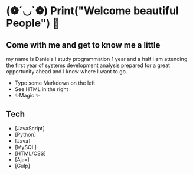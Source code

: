 #  (❁´◡`❁) Print("Welcome beautiful People") 🦁
## Come with me and get to know me a little

my name is Daniela I study programmation 1 year and a half I am attending the first year of systems development analysis prepared for a great opportunity ahead and I know where I want to go. 

- Type some Markdown on the left
- See HTML in the right
- ✨Magic ✨


## Tech
- [JavaScript]
- [Python]
- [Java]
- [MySQL]
- [HTML/CSS]
- [Ajax]
- [Gulp] 




